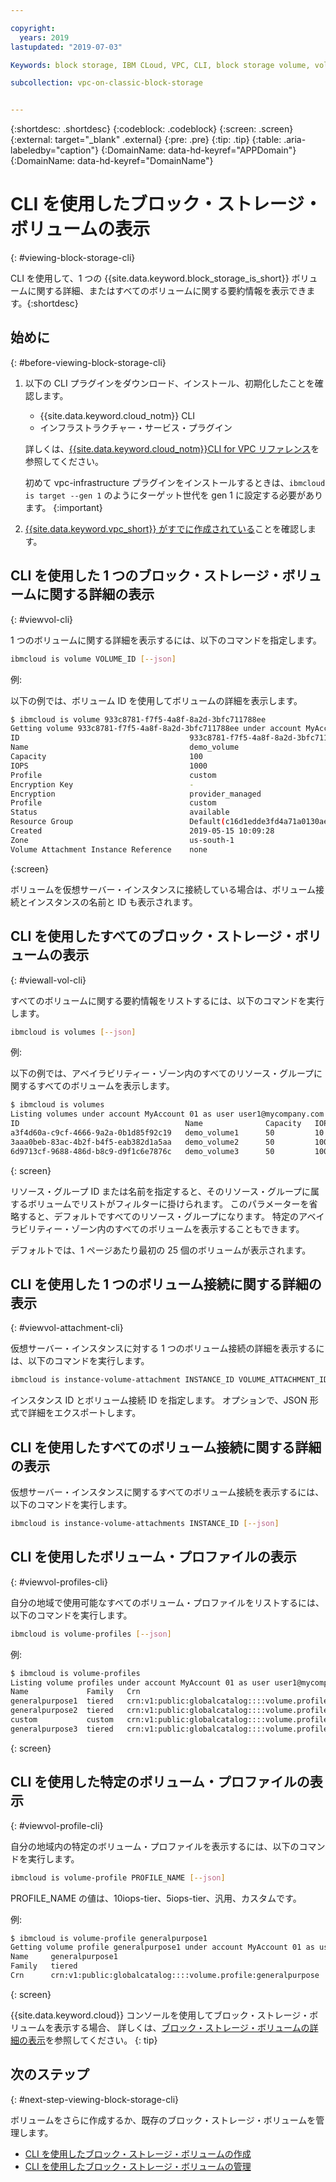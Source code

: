 ```yaml
---

copyright:
  years: 2019
lastupdated: "2019-07-03"

Keywords: block storage, IBM CLoud, VPC, CLI, block storage volume, volume, IOPS

subcollection: vpc-on-classic-block-storage


---
```


{:shortdesc: .shortdesc}
{:codeblock: .codeblock}
{:screen: .screen}
{:external: target="_blank" .external}
{:pre: .pre}
{:tip: .tip}
{:table: .aria-labeledby="caption"}
{:DomainName: data-hd-keyref="APPDomain"}
{:DomainName: data-hd-keyref="DomainName"}

# CLI を使用したブロック・ストレージ・ボリュームの表示
{: #viewing-block-storage-cli}

CLI を使用して、1 つの {{site.data.keyword.block_storage_is_short}} ボリュームに関する詳細、またはすべてのボリュームに関する要約情報を表示できます。{:shortdesc}

## 始めに
{: #before-viewing-block-storage-cli}

1. 以下の CLI プラグインをダウンロード、インストール、初期化したことを確認します。
    * {{site.data.keyword.cloud_notm}} CLI
    * インフラストラクチャー・サービス・プラグイン

   詳しくは、[{{site.data.keyword.cloud_notm}}CLI for VPC リファレンス](/docs/vpc-infrastructure-cli-plugin?topic=vpc-infrastructure-cli-plugin-vpc-reference)を参照してください。
   
   初めて vpc-infrastructure プラグインをインストールするときは、`ibmcloud is target --gen 1` のようにターゲット世代を gen 1 に設定する必要があります。
{:important}
   
2. [{{site.data.keyword.vpc_short}} がすでに作成されている](/docs/vpc-on-classic?topic=vpc-on-classic-getting-started)ことを確認します。

## CLI を使用した 1 つのブロック・ストレージ・ボリュームに関する詳細の表示
{: #viewvol-cli}

1 つのボリュームに関する詳細を表示するには、以下のコマンドを指定します。

```bash
ibmcloud is volume VOLUME_ID [--json]
```

例:

以下の例では、ボリューム ID を使用してボリュームの詳細を表示します。

```bash
$ ibmcloud is volume 933c8781-f7f5-4a8f-8a2d-3bfc711788ee
Getting volume 933c8781-f7f5-4a8f-8a2d-3bfc711788ee under account MyAccount01 as user user1@mycompany.com...
ID                                      933c8781-f7f5-4a8f-8a2d-3bfc711788ee
Name                                    demo_volume
Capacity                                100
IOPS                                    1000
Profile                                 custom
Encryption Key                          -
Encryption                              provider_managed
Profile                                 custom
Status                                  available
Resource Group                          Default(c16d1edde3fd4a71a0130aed371405a0)
Created                                 2019-05-15 10:09:28
Zone                                    us-south-1
Volume Attachment Instance Reference    none
```
{:screen}

ボリュームを仮想サーバー・インスタンスに接続している場合は、ボリューム接続とインスタンスの名前と ID も表示されます。

## CLI を使用したすべてのブロック・ストレージ・ボリュームの表示
{: #viewall-vol-cli}

すべてのボリュームに関する要約情報をリストするには、以下のコマンドを実行します。

```bash
ibmcloud is volumes [--json]
```

例:

以下の例では、アベイラビリティー・ゾーン内のすべてのリソース・グループに関するすべてのボリュームを表示します。  

```bash
$ ibmcloud is volumes
Listing volumes under account MyAccount 01 as user user1@mycompany.com...
ID                                     Name              Capacity   IOPS   Auto Delete   Encryption        Profile         Created               Status      Zone         Resource Group
a3f4d60a-c9cf-4666-9a2a-0b1d85f92c19   demo_volume1      50         10     Manual        provider managed  generalpurpose   2019-06-30 11:04:46  pending     us-south-1   (c16d1edd-.)
3aaa0beb-83ac-4b2f-b4f5-eab382d1a5aa   demo_volume2      50         100    Manual        provider managed  custom           2019-06-30 10:26:34  available   us-south-1   (c16d1edd-.)
6d9713cf-9688-486d-b8c9-d9f1c6e7876c   demo_volume3      50         100    Manual        provider managed  custom           2019-06-30 10:39:24  available   us-south-1   (c16d1edd-.)
```
{: screen}

リソース・グループ ID または名前を指定すると、そのリソース・グループに属するボリュームでリストがフィルターに掛けられます。 このパラメーターを省略すると、デフォルトですべてのリソース・グループになります。 特定のアベイラビリティー・ゾーン内のすべてのボリュームを表示することもできます。

デフォルトでは、1 ページあたり最初の 25 個のボリュームが表示されます。

## CLI を使用した 1 つのボリューム接続に関する詳細の表示
{: #viewvol-attachment-cli}

仮想サーバー・インスタンスに対する 1 つのボリューム接続の詳細を表示するには、以下のコマンドを実行します。

```bash
ibmcloud is instance-volume-attachment INSTANCE_ID VOLUME_ATTACHMENT_ID [--json]
```

インスタンス ID とボリューム接続 ID を指定します。  オプションで、JSON 形式で詳細をエクスポートします。

## CLI を使用したすべてのボリューム接続に関する詳細の表示

仮想サーバー・インスタンスに関するすべてのボリューム接続を表示するには、以下のコマンドを実行します。

```bash
ibmcloud is instance-volume-attachments INSTANCE_ID [--json]
```

## CLI を使用したボリューム・プロファイルの表示
{: #viewvol-profiles-cli}

自分の地域で使用可能なすべてのボリューム・プロファイルをリストするには、以下のコマンドを実行します。

```bash
ibmcloud is volume-profiles [--json]
```

例:

```bash
$ ibmcloud is volume-profiles
Listing volume profiles under account MyAccount 01 as user user1@mycompany.com...
Name             Family   Crn
generalpurpose1  tiered   crn:v1:public:globalcatalog::::volume.profile:generalpurpose
generalpurpose2  tiered   crn:v1:public:globalcatalog::::volume.profile:generalpurpose
custom           custom   crn:v1:public:globalcatalog::::volume.profile:custom
generalpurpose3  tiered   crn:v1:public:globalcatalog::::volume.profile:generalpurpose
```
{: screen}

## CLI を使用した特定のボリューム・プロファイルの表示
{: #viewvol-profile-cli}

自分の地域内の特定のボリューム・プロファイルを表示するには、以下のコマンドを実行します。

```bash
ibmcloud is volume-profile PROFILE_NAME [--json]
```

PROFILE_NAME の値は、10iops-tier、5iops-tier、汎用、カスタムです。

例:

```bash
$ ibmcloud is volume-profile generalpurpose1
Getting volume profile generalpurpose1 under account MyAccount 01 as user user1@mycompany.com...
Name     generalpurpose1
Family   tiered
Crn      crn:v1:public:globalcatalog::::volume.profile:generalpurpose
```
{: screen}

{{site.data.keyword.cloud}} コンソールを使用してブロック・ストレージ・ボリュームを表示する場合、 詳しくは、[ブロック・ストレージ・ボリュームの詳細の表示](/docs/vpc-on-classic-block-storage?topic=vpc-on-classic-block-storage-viewing-block-storage)を参照してください。
{: tip}

## 次のステップ
{: #next-step-viewing-block-storage-cli}

ボリュームをさらに作成するか、既存のブロック・ストレージ・ボリュームを管理します。

* [CLI を使用したブロック・ストレージ・ボリュームの作成](/docs/vpc-on-classic-block-storage?topic=vpc-on-classic-block-storage-creating-block-storage-cli)
* [CLI を使用したブロック・ストレージ・ボリュームの管理](/docs/vpc-on-classic-block-storage?topic=vpc-on-classic-block-storage-managing-block-storage-cli)
